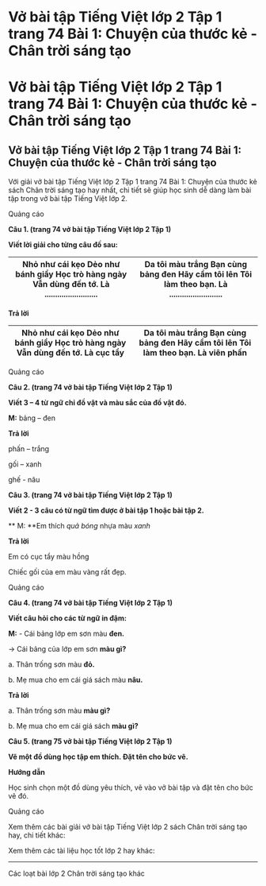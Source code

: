 # Vở bài tập Tiếng Việt lớp 2 Tập 1 trang 74 Bài 1: Chuyện của thước kẻ  - Chân trời sáng tạo

# Vở bài tập Tiếng Việt lớp 2 Tập 1 trang 74 Bài 1: Chuyện của thước kẻ - Chân trời sáng tạo

## Vở bài tập Tiếng Việt lớp 2 Tập 1 trang 74 Bài 1: Chuyện của thước kẻ - Chân trời sáng tạo

Với giải vở bài tập Tiếng Việt lớp 2 Tập 1 trang 74 Bài 1: Chuyện của thước kẻ sách Chân trời sáng tạo hay nhất, chi tiết sẽ giúp học sinh dễ dàng làm bài tập trong vở bài tập Tiếng Việt lớp 2.

Quảng cáo

**Câu 1. (trang 74 vở bài tập Tiếng Việt lớp 2 Tập 1)**

**Viết lời giải cho từng câu đố sau:**

Nhỏ như cái kẹo Dẻo như bánh giầy Học trò hàng ngày Vẫn dùng đến tớ. Là ......................... |  Da tôi màu trắng Bạn cùng bảng đen Hãy cầm tôi lên Tôi làm theo bạn. Là .........................  
---|---  
  
**Trả lời**

Nhỏ như cái kẹo Dẻo như bánh giầy Học trò hàng ngày Vẫn dùng đến tớ. Là **cục tẩy** |  Da tôi màu trắng Bạn cùng bảng đen Hãy cầm tôi lên Tôi làm theo bạn. Là **viên phấn**  
---|---  
  
Quảng cáo

**Câu 2. (trang 74 vở bài tập Tiếng Việt lớp 2 Tập 1)**

**Viết 3 – 4 từ ngữ chỉ đồ vật và màu sắc của đồ vật đó.**

**M:** bảng – đen

**Trả lời**

phấn – trắng

gối – xanh

ghế - nâu

**Câu 3. (trang 74 vở bài tập Tiếng Việt lớp 2 Tập 1)**

**Viết 2 - 3 câu có từ ngữ tìm được ở bài tập 1 hoặc bài tập 2.**

** M: **Em thích _quả bóng_ nhựa màu _xanh_

**Trả lời**

Em có cục tẩy màu hồng

Chiếc gối của em màu vàng rất đẹp.

Quảng cáo

**Câu 4. (trang 74 vở bài tập Tiếng Việt lớp 2 Tập 1)**

**Viết câu hỏi cho các từ ngữ in đậm:**

**M:** \- Cái bảng lớp em sơn màu **đen.**

-> Cái bảng của lớp em sơn **màu gì?**

a. Thân trống sơn màu **đỏ.**

b. Mẹ mua cho em cái giá sách màu **nâu.**

**Trả lời**

a. Thân trống sơn màu **màu gì?**

b. Mẹ mua cho em cái giá sách **màu gì?**

**Câu 5. (trang 75 vở bài tập Tiếng Việt lớp 2 Tập 1)**

**Vẽ một đồ dùng học tập em thích. Đặt tên cho bức vẽ.**

**Hướng dẫn**

Học sinh chọn một đồ dùng yêu thích, vẽ vào vở bài tập và đặt tên cho bức vẽ đó.

Quảng cáo

Xem thêm các bài giải vở bài tập Tiếng Việt lớp 2 sách Chân trời sáng tạo hay, chi tiết khác:

Xem thêm các tài liệu học tốt lớp 2 hay khác:

* * *

Các loạt bài lớp 2 Chân trời sáng tạo khác
